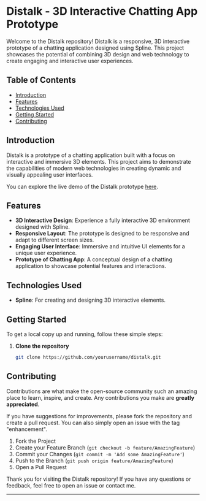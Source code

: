 # Distalk - 3D Interactive Chatting App Prototype

Welcome to the Distalk repository! Distalk is a responsive, 3D interactive prototype of a chatting application designed using Spline. This project showcases the potential of combining 3D design and web technology to create engaging and interactive user experiences.

## Table of Contents

- [Introduction](#introduction)
- [Features](#features)
- [Technologies Used](#technologies-used)
- [Getting Started](#getting-started)
- [Contributing](#contributing)

## Introduction

Distalk is a prototype of a chatting application built with a focus on interactive and immersive 3D elements. This project aims to demonstrate the capabilities of modern web technologies in creating dynamic and visually appealing user interfaces.

You can explore the live demo of the Distalk prototype [here](https://my.spline.design/untitled-76c8171d47fa44543fdd0e9254bc6e06/).

## Features

- **3D Interactive Design**: Experience a fully interactive 3D environment designed with Spline.
- **Responsive Layout**: The prototype is designed to be responsive and adapt to different screen sizes.
- **Engaging User Interface**: Immersive and intuitive UI elements for a unique user experience.
- **Prototype of Chatting App**: A conceptual design of a chatting application to showcase potential features and interactions.

## Technologies Used

- **Spline**: For creating and designing 3D interactive elements.

## Getting Started

To get a local copy up and running, follow these simple steps:

1. **Clone the repository**
   ```sh
   git clone https://github.com/yourusername/distalk.git
   ```
   
## Contributing

Contributions are what make the open-source community such an amazing place to learn, inspire, and create. Any contributions you make are **greatly appreciated**.

If you have suggestions for improvements, please fork the repository and create a pull request. You can also simply open an issue with the tag "enhancement".

1. Fork the Project
2. Create your Feature Branch (`git checkout -b feature/AmazingFeature`)
3. Commit your Changes (`git commit -m 'Add some AmazingFeature'`)
4. Push to the Branch (`git push origin feature/AmazingFeature`)
5. Open a Pull Request

Thank you for visiting the Distalk repository! If you have any questions or feedback, feel free to open an issue or contact me.

---
